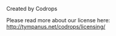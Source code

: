 Created by CodropsPlease read more about our license here: http://tympanus.net/codrops/licensing/ 